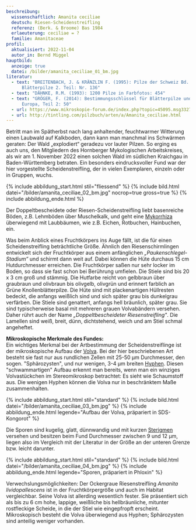 ```yaml
---
beschreibung:
  wissenschaftlich: Amanita ceciliae
  deutsch: Riesen-Scheidenstreifling
  referenz: (Berk. & Broome) Bas 1984
  erlaeuterung: ceciliae = ?
  familie: Amanitaceae
profil:
  aktualisiert: 2022-11-04
  autor_in: Bernd Miggel
hauptbild:
  anzeige: true
  datei: /bilder/amanita_ceciliae_01_bm.jpg
literatur:
  - text: "BREITENBACH, J. & KRÄNZLIN F. (1995): Pilze der Schweiz Bd. 4,
      Blätterpilze 2. Teil: Nr. 136"
  - text: "DÄHNKE, R.M. (1993): 1200 Pilze in Farbfotos: 454"
  - text: "GRÖGER, F. (2014): Bestimmungsschlüssel für Blätterpilze und Röhrlinge in
      Europa, Teil 2: 50"
  - url: https://www.mikroskopie-forum.de/index.php?topic=45095.msg332755#msg332755
  - url: http://tintling.com/pilzbuch/arten/a/Amanita_ceciliae.html
---
```

Betritt man im Spätherbst nach lang anhaltender, feuchtwarmer Witterung einen Laubwald auf Kalkboden, dann kann man manchmal ins Schwärmen geraten: Der Wald „explodiert“ geradezu vor lauter Pilzen. So erging es auch uns, den Mitgliedern des Hornberger Mykologischen Arbeitskreises, als wir am 1. November 2022 einen solchen Wald im südlichen Kraichgau in Baden-Württemberg betraten. Ein besonders eindrucksvoller Fund war der hier vorgestellte Scheidenstreifling, der in vielen Exemplaren, einzeln oder in Gruppen, wuchs.

{% include abbildung_start.html stil="fliessend" %}
{% include bild.html datei="/bilder/amanita_ceciliae_02_bm.jpg" nocrop=true gross=true %}
{% include abbildung_ende.html %}

Der Doppeltbescheidete oder Riesen-Scheidenstreifling liebt basenreiche Böden, z.B. Lehmböden über Muschelkalk, und geht eine [Mykorrhiza](Mykorrhiza "Glossar") überwiegend mit Laubbäumen, wie z.B. Eichen, Rotbuchen, Hainbuchen, ein.

Was beim Anblick eines Fruchtkörpers ins Auge fällt, ist die für einen Scheidenstreifling beträchtliche Größe. Ähnlich den Riesenschirmlingen entwickelt sich der Fruchtkörper aus einem anfänglichen *„Paukenschlegel-Stadium“* und schirmt dann weit auf. Dabei können die Hüte durchaus 15 cm Hutdurchmesser erreichen. Die Fruchtkörper saßen nur sehr locker im Boden, so dass sie fast schon bei Berührung umfielen. Die Stiele sind bis 20 x 3 cm groß und stämmig. Die Hutfarbe reicht von gelbbraun über graubraun und olivbraun bis olivgelb, olivgrün und erinnert farblich an Grüne Knollenblätterpilze. Die Hüte sind mit plackenartigen Hüllresten bedeckt, die anfangs weißlich sind und sich später grau bis dunkelgrau verfärben. Die Stiele sind genattert, anfangs hell bräunlich, später grau. Sie sind typischerweise basal mit mehreren grauen Volvabändern versehen. Daher rührt auch der Name *„Doppeltbescheideter Riesenstreifling"*. Die Lamellen sind weiß, breit, dünn, dichtstehend, weich und am Stiel schmal angeheftet.

**Mikroskopische Merkmale des Fundes:**\
Ein wichtiges Merkmal bei der Artbestimmung der Scheidenstreiflinge ist der mikroskopische Aufbau der [Volva](Volva "Glossar"). Bei der hier beschriebenen Art besteht sie fast nur aus rundlichen Zellen mit 25-50 µm Durchmesser, den sogen. "Sphärozysten", und nur wenigen, 3-4 µm breiten [Hyphen](Hyphen "Glossar"). Diesen "schwammartigen" Aufbau erkennt man bereits, wenn man ein winziges Volvastückchen im Stereomikroskop betrachtet: Es sieht wie Schaumstoff aus. Die wenigen Hyphen können die Volva nur in beschränktem Maße zusammenhalten.

{% include abbildung_start.html stil="standard" %}
{% include bild.html datei="/bilder/amanita_ceciliae_03_bm.jpg" %}
{% include abbildung_ende.html legende="Aufbau der Volva, präpariert in SDS-Kongorot" %}

Die Sporen sind kugelig, glatt, dünnwandig und mit kurzen [Sterigmen](Sterigmen "Glossar") versehen und besitzen beim Fund Durchmesser zwischen 9 und 12 µm, liegen also im Vergleich mit der Literatur in der Größe an der unteren Grenze bzw. leicht darunter.

{% include abbildung_start.html stil="standard" %}
{% include bild.html datei="/bilder/amanita_ceciliae_04_bm.jpg" %}
{% include abbildung_ende.html legende="Sporen, präpariert in Phloxin" %}

Verwechslungsmöglichkeiten: Der Ockergraue Riesenstreifling *Amanita lividopallescens* ist in der Fruchtkörpergröße und auch im Habitat vergleichbar. Seine Volva ist allerding wesentlich fester. Sie präsentiert sich als bis zu 6 cm hohe, lappige, weißliche bis hellbräunliche, mitunter rostfleckige Scheide, in die der Stiel wie eingepfropft erscheint. Mikroskopisch besteht die Volva überwiegend aus Hyphen; Sphärozysten sind anteilig weniger vorhanden.